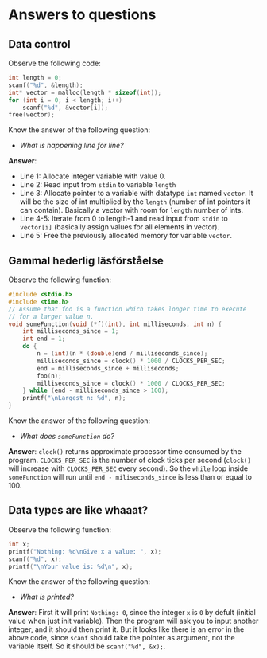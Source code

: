 # Answers to questions

## Data control

Observe the following code:

```c++
int length = 0;
scanf("%d", &length);
int* vector = malloc(length * sizeof(int));
for (int i = 0; i < length; i++)
    scanf("%d", &vector[i]);
free(vector);
```

Know the answer of the following question:

- _What is happening line for line?_

**Answer**:

- Line 1: Allocate integer variable with value 0.
- Line 2: Read input from `stdin` to variable `length`
- Line 3: Allocate pointer to a variable with datatype `int` named `vector`. It will be the size of int multiplied by the `length` (number of int pointers it can contain). Basically a vector with room for `length` number of ints.
- Line 4-5: Iterate from 0 to length-1 and read input from `stdin` to `vector[i]` (basically assign values for all elements in vector).
- Line 5: Free the previously allocated memory for variable `vector`.

## Gammal hederlig läsförståelse

Observe the following function:

```c++
#include <stdio.h>
#include <time.h>
// Assume that foo is a function which takes longer time to execute
// for a larger value n.
void someFunction(void (*f)(int), int milliseconds, int n) {
    int milliseconds_since = 1;
    int end = 1;
    do {
        n = (int)(n * (double)end / milliseconds_since);
        milliseconds_since = clock() * 1000 / CLOCKS_PER_SEC;
        end = milliseconds_since + milliseconds;
        foo(n);
        milliseconds_since = clock() * 1000 / CLOCKS_PER_SEC;
    } while (end - milliseconds_since > 100);
    printf("\nLargest n: %d", n);
}
```

Know the answer of the following question:

- _What does `someFunction` do?_

**Answer**: `clock()` returns approximate processor time consumed by the program. `CLOCKS_PER_SEC` is the number of clock ticks per second (`clock()` will increase with `CLOCKS_PER_SEC` every second). So the `while` loop inside `someFunction` will run until `end - miliseconds_since` is less than or equal to 100.

## Data types are like whaaat?

Observe the following function:

```c++
int x;
printf("Nothing: %d\nGive x a value: ", x);
scanf("%d", x);
printf("\nYour value is: %d\n", x);
```

Know the answer of the following question:

- _What is printed?_

**Answer**: First it will print `Nothing: 0`, since the integer `x` is `0` by defult (initial value when just init variable). Then the program will ask you to input another integer, and it should then print it. But it looks like there is an error in the above code, since `scanf` should take the pointer as argument, not the variable itself. So it should be `scanf("%d", &x);`.
